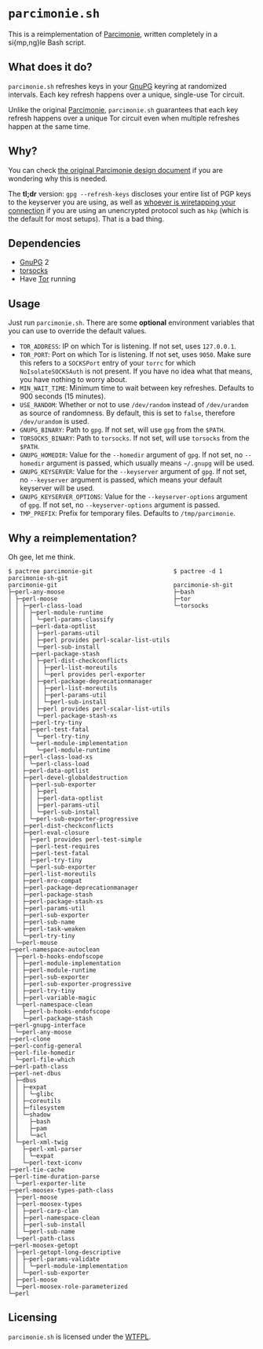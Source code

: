 # `parcimonie.sh`

This is a reimplementation of [Parcimonie], written completely in a si{mp,ng}le Bash script.

## What does it do?

`parcimonie.sh` refreshes keys in your [GnuPG] keyring at randomized intervals. Each key refresh happens over a unique, single-use Tor circuit.

Unlike the original [Parcimonie], `parcimonie.sh` guarantees that each key refresh happens over a unique Tor circuit even when multiple refreshes happen at the same time.

## Why?

You can check [the original Parcimonie design document][Parcimonie design.mdwn] if you are wondering why this is needed.

The **tl;dr** version: `gpg --refresh-keys` discloses your entire list of PGP keys to the keyserver you are using, as well as [whoever is wiretapping your connection][National Security Agency] if you are using an unencrypted protocol such as `hkp` (which is the default for most setups). That is a bad thing.

## Dependencies

* [GnuPG] 2
* [torsocks]
* Have [Tor] running

## Usage

Just run `parcimonie.sh`. There are some **optional** environment variables that you can use to override the default values.

* `TOR_ADDRESS`: IP on which Tor is listening. If not set, uses `127.0.0.1`.
* `TOR_PORT`: Port on which Tor is listening. If not set, uses `9050`. Make sure this refers to a `SOCKSPort` entry of your `torrc` for which `NoIsolateSOCKSAuth` is not present. If you have no idea what that means, you have nothing to worry about.
* `MIN_WAIT_TIME`: Minimum time to wait between key refreshes. Defaults to 900 seconds (15 minutes).
* `USE_RANDOM`: Whether or not to use `/dev/random` instead of `/dev/urandom` as source of randomness. By default, this is set to `false`, therefore `/dev/urandom` is used.
* `GNUPG_BINARY`: Path to `gpg`. If not set, will use `gpg` from the `$PATH`.
* `TORSOCKS_BINARY`: Path to `torsocks`. If not set, will use `torsocks` from the `$PATH`.
* `GNUPG_HOMEDIR`: Value for the `--homedir` argument of `gpg`. If not set, no `--homedir` argument is passed, which usually means `~/.gnupg` will be used.
* `GNUPG_KEYSERVER`: Value for the `--keyserver` argument of `gpg`. If not set, no `--keyserver` argument is passed, which means your default keyserver will be used.
* `GNUPG_KEYSERVER_OPTIONS`: Value for the `--keyserver-options` argument of `gpg`. If not set, no `--keyserver-options` argument is passed.
* `TMP_PREFIX`: Prefix for temporary files. Defaults to `/tmp/parcimonie`.

## Why a reimplementation?

Oh gee, let me think.

```
$ pactree parcimonie-git                       $ pactree -d 1 parcimonie-sh-git
parcimonie-git                                 parcimonie-sh-git
├─perl-any-moose                               ├─bash
│ ├─perl-moose                                 ├─tor
│ │ ├─perl-class-load                          └─torsocks
│ │ │ ├─perl-module-runtime
│ │ │ │ └─perl-params-classify
│ │ │ ├─perl-data-optlist
│ │ │ │ ├─perl-params-util
│ │ │ │ ├─perl provides perl-scalar-list-utils
│ │ │ │ └─perl-sub-install
│ │ │ ├─perl-package-stash
│ │ │ │ ├─perl-dist-checkconflicts
│ │ │ │ │ ├─perl-list-moreutils
│ │ │ │ │ └─perl provides perl-exporter
│ │ │ │ ├─perl-package-deprecationmanager
│ │ │ │ │ ├─perl-list-moreutils
│ │ │ │ │ ├─perl-params-util
│ │ │ │ │ └─perl-sub-install
│ │ │ │ ├─perl provides perl-scalar-list-utils
│ │ │ │ └─perl-package-stash-xs
│ │ │ ├─perl-try-tiny
│ │ │ ├─perl-test-fatal
│ │ │ │ └─perl-try-tiny
│ │ │ └─perl-module-implementation
│ │ │   └─perl-module-runtime
│ │ ├─perl-class-load-xs
│ │ │ └─perl-class-load
│ │ ├─perl-data-optlist
│ │ ├─perl-devel-globaldestruction
│ │ │ ├─perl-sub-exporter
│ │ │ │ ├─perl
│ │ │ │ ├─perl-data-optlist
│ │ │ │ ├─perl-params-util
│ │ │ │ └─perl-sub-install
│ │ │ └─perl-sub-exporter-progressive
│ │ ├─perl-dist-checkconflicts
│ │ ├─perl-eval-closure
│ │ │ ├─perl provides perl-test-simple
│ │ │ ├─perl-test-requires
│ │ │ ├─perl-test-fatal
│ │ │ ├─perl-try-tiny
│ │ │ └─perl-sub-exporter
│ │ ├─perl-list-moreutils
│ │ ├─perl-mro-compat
│ │ ├─perl-package-deprecationmanager
│ │ ├─perl-package-stash
│ │ ├─perl-package-stash-xs
│ │ ├─perl-params-util
│ │ ├─perl-sub-exporter
│ │ ├─perl-sub-name
│ │ ├─perl-task-weaken
│ │ └─perl-try-tiny
│ └─perl-mouse
├─perl-namespace-autoclean
│ ├─perl-b-hooks-endofscope
│ │ ├─perl-module-implementation
│ │ ├─perl-module-runtime
│ │ ├─perl-sub-exporter
│ │ ├─perl-sub-exporter-progressive
│ │ ├─perl-try-tiny
│ │ ├─perl-variable-magic
│ └─perl-namespace-clean
│   ├─perl-b-hooks-endofscope
│   └─perl-package-stash
├─perl-gnupg-interface
│ └─perl-any-moose
├─perl-clone
├─perl-config-general
├─perl-file-homedir
│ └─perl-file-which
├─perl-path-class
├─perl-net-dbus
│ ├─dbus
│ │ ├─expat
│ │ │ └─glibc
│ │ ├─coreutils
│ │ ├─filesystem
│ │ └─shadow
│ │   ├─bash
│ │   ├─pam
│ │   └─acl
│ └─perl-xml-twig
│   ├─perl-xml-parser
│   │ └─expat
│   └─perl-text-iconv
├─perl-tie-cache
├─perl-time-duration-parse
│ └─perl-exporter-lite
├─perl-moosex-types-path-class
│ ├─perl-moose
│ ├─perl-moosex-types
│ │ ├─perl-carp-clan
│ │ ├─perl-namespace-clean
│ │ ├─perl-sub-install
│ │ └─perl-sub-name
│ └─perl-path-class
├─perl-moosex-getopt
│ ├─perl-getopt-long-descriptive
│ │ ├─perl-params-validate
│ │ │ └─perl-module-implementation
│ │ └─perl-sub-exporter
│ ├─perl-moose
│ └─perl-moosex-role-parameterized
└─perl

```

## Licensing

`parcimonie.sh` is licensed under the [WTFPL].

[Parcimonie]: https://gaffer.ptitcanardnoir.org/intrigeri/code/parcimonie/
[GnuPG]: https://en.wikipedia.org/wiki/GNU_Privacy_Guard
[Parcimonie design.mdwn]: https://code.ohloh.net/file?fid=BbMaEKchr9cDAOVs8ozX5mJ40g8&cid=RfbvTf3fwdw&s=&browser=Default&fp=405976&mpundefined&projSelected=true
[National Security Agency]: https://en.wikipedia.org/wiki/National_Security_Agency
[torsocks]: https://code.google.com/p/torsocks/
[Tor]: https://www.torproject.org/
[WTFPL]: http://www.wtfpl.net/
